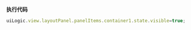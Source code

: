 <p class="panel-title"><b>执行代码</b></p>

```javascript
uiLogic.view.layoutPanel.panelItems.container1.state.visible=true;
```
